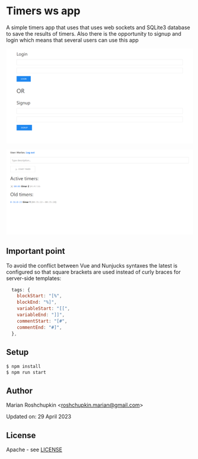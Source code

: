 # Timers ws app
A simple timers app that uses that uses web sockets and SQLite3 database
to save the results of timers. Also there is the opportunity to signup
and login which means that several users can use this app

![Signup/Login](screenshots/preview1.png)

![Preview](screenshots/preview2.png)

## Important point
To avoid the conflict between Vue and Nunjucks syntaxes the latest is
configured so that square brackets are used instead of curly braces
for server-side templates:

```js
  tags: {
    blockStart: "[%",
    blockEnd: "%]",
    variableStart: "[[",
    variableEnd: "]]",
    commentStart: "[#",
    commentEnd: "#]",
  },
```

## Setup
```
$ npm install
$ npm run start
```

## Author
Marian Roshchupkin &lt;roshchupkin.marian@gmail.com&gt;

Updated on: 29 April 2023

## License
Apache - see [LICENSE](LICENSE)
